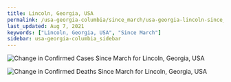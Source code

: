 ```yaml
---
title: Lincoln, Georgia, USA
permalink: /usa-georgia-columbia/since_march/usa-georgia-lincoln-since_march.html
last_updated: Aug 7, 2021
keywords: ["Lincoln, Georgia, USA", "Since March"]
sidebar: usa-georgia-columbia_sidebar
---
```


![Change in Confirmed Cases Since March for Lincoln, Georgia, USA](/covid_tracker/images/graphs/usa-georgia-lincoln-delta_confirmed-since_march_graph.png)

![Change in Confirmed Deaths Since March for Lincoln, Georgia, USA](/covid_tracker/images/graphs/usa-georgia-lincoln-delta_deaths-since_march_graph.png)
